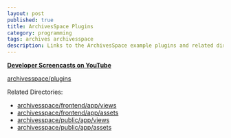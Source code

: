 ```yaml
---
layout: post
published: true
title: ArchivesSpace Plugins
category: programming
tags: archives archivesspace
description: Links to the ArchivesSpace example plugins and related directories.
---
```


**[Developer Screencasts on YouTube](https://www.youtube.com/playlist?list=PLJFitFaE9AY_DDlhl3Kq_vFeX27F1yt6I)**


[archivesspace/plugins](https://github.com/archivesspace/archivesspace/tree/master/plugins)


Related Directories:

* [archivesspace/frontend/app/views](https://github.com/archivesspace/archivesspace/tree/master/frontend/app/views)
* [archivesspace/frontend/app/assets](https://github.com/archivesspace/archivesspace/tree/master/frontend/app/assets)
* [archivesspace/public/app/views](https://github.com/archivesspace/archivesspace/tree/master/public/app/views)
* [archivesspace/public/app/assets](https://github.com/archivesspace/archivesspace/tree/master/public/app/assets)

